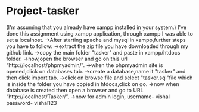# Project-tasker
(I'm assuming that you already have xampp installed in your system.) 
I've done this assignment using xampp application, through xampp I was able to set a localhost.
->After starting apache and mysql in xampp,further steps you have to follow:
->extract the zip file you have downloaded through my github link.
->copy the main folder "tasker" and paste in xampp/htdocs folder.
->now,open the browser and go on this url “http://localhost/phpmyadmin/”.
->when the phpmyadmin site is opened,click on databases tab.
->create a database,name it "tasker" and then click import tab.
->click on browse file and select "tasker.sql"file which is inside the folder you have copied in htdocs,click on go.
->now when database is created then open a browser and go to URL “http://localhost/Tasker/”.
->now for admin login, username- vishal 
                      password- vishal123
